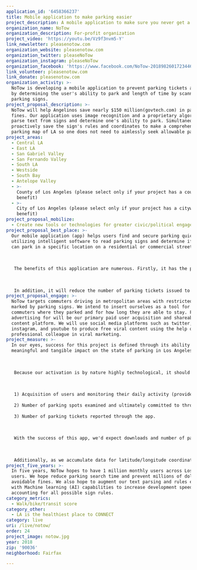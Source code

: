 ```yaml
---
application_id: '6458366237'
title: Mobile application to make parking easier
project_description: A mobile application to make sure you never get a parking ticket ever again!
organization_name: NoTow
organization_description: For-profit organization
project_video: 'https://youtu.be/Vz9f3nvm5-Y'
link_newsletter: pleasenotow.com
organization_website: pleasenotow.com
organization_twitter: pleaseNoTow
organization_instagram: pleaseNoTow
organization_facebook: 'https://www.facebook.com/NoTow-2018982601723446/?modal=admin_todo_tour'
link_volunteer: pleasenotow.com
link_donate: pleasenotow.com
organization_activity: >-
  NoTow is developing a mobile application to prevent parking tickets and towing
  by determining the user's ability to park and length of time by scanning
  parking signs.
project_proposal_description: >-
  NoTow will help Angelinos save nearly $150 million(govtech.com) in parking
  fines. Our application uses image recognition and a proprietary algorithm to
  parse text from signs and determine one's ability to park. Simultaneously, we
  proactively save the sign's rules and coordinates to make a comprehensive
  parking map of LA so one does not need to aimlessly seek allowable parking.
project_areas:
  - Central LA
  - East LA
  - San Gabriel Valley
  - San Fernando Valley
  - South LA
  - Westside
  - South Bay
  - Antelope Valley
  - >-
    County of Los Angeles (please select only if your project has a countywide
    benefit)
  - >-
    City of Los Angeles (please select only if your project has a citywide
    benefit)
project_proposal_mobilize:
  - Create new tools or technologies for greater civic/political engagement
project_proposal_best_place: >-
  Our mobile application (app) helps users find and secure parking quickly by
  utilizing intelligent software to read parking signs and determine if users
  can park in a specific location on a residential or commercial street. 
   
   
   
   The benefits of this application are numerous. Firstly, it has the potential to drastically reduce the amount of time users need to spend on finding parking, which can in turn reduce traffic in a city already known for it's abundant traffic problems. 
   
   
   
   In addition, it will reduce the number of parking tickets issued to people throughout the city. This has the potential to make residents and commuters happier in their daily lives, and allow tourists and visitors to enjoy their visit in the city to a greater capacity. Time not spent looking for parking is time spent in local stores, restaurants and businesses. These effects have positive economic implications, but will also benefit the city of Los Angeles beyond monetary reasons. Our app's image recognition and text analysis will make life easier for non english speakers so they can park, knowing they will not suffer the burden of a ticket. Simply stated, it will make the notorious parking problems rampant throughout the city more manageable, thereby making the city a happier and more productive place to live.
project_proposal_engage: >-
  NoTow targets commuters driving in metropolitan areas with restricted parking
  marked by parking signs. We intend to insert ourselves as a tool for reminding
  commuters where they parked and for how long they are able to stay. Facebook
  advertising for will be our primary paid user acquisition and shareable viral
  content platform. We will use social media platforms such as twitter,
  instagram, and youtube to produce free viral content using the help of
  professional colleague in viral marketing.
project_measure: >-
  In our eyes, success for this project is defined through its ability to make a
  meaningful and tangible impact on the state of parking in Los Angeles. 
   
   
   
   Because our activation is by nature highly technological, it should be relatively straightforward to measure success through the following mediums:
   
   
   
   1) Acquisition of users and monitoring their daily activity (provided through iOS App Store and Android Play Store analytics).
   
   2) Number of parking spots examined and ultimately committed to through the app.
   
   3) Number of parking tickets reported through the app.
   
   
   
   With the success of this app, we'd expect downloads and number of parking spots examined and committed to increase and a decrease in parking tickets reported. 
   
   
   
   Additionally, as we accumulate data for latitude/longitude coordinates pertaining to specific parking signs, our application will eventually be able to make specific map-based suggestions to users utilizing the app, even further decreasing number of tickets issued and the amount of time users spend looking for parking.
project_five_years: >-
  In five years, NoTow hopes to have 1 million monthly users across Los Angeles
  users. We hope reduce parking search time and prevent millions of dollars in
  avoidable fines. We also hope to augment our text parsing and rules engine
  with Machine learning (AI) capabilities to increase development speed for
  accounting for all possible sign rules.
category_metrics:
  - Walk/bike/transit score
category_other:
  - LA is the healthiest place to CONNECT
category: live
uri: /live/notow/
order: 24
project_image: notow.jpg
year: 2018
zip: '90036'
neighborhood: Fairfax

---
```

